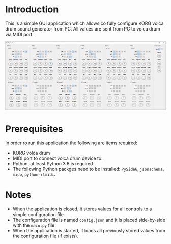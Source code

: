 # Introduction

This is a simple GUI application which allows co fully configure KORG volca drum sound generator from PC.
All values are sent from PC to volca drum via MIDI port.

![main-window.png](main-window.png)

# Prerequisites

In order ro run this application the following are items required:
- KORG volca drum
- MIDI port to connect volca drum device to.
- Python, at least Python 3.6 is required.
- The following Python packges need to be installed: `PySide6`, `jsonschema`, `mido`, `python-rtmidi`.

# Notes

- When the application is closed, it stores values for all controls to a simple configuration file.
- The configuration file is named `config.json` and it is placed side-by-side with the `main.py` file.
- When the application is started, it loads all previously stored values from the configuration file (if exists).
